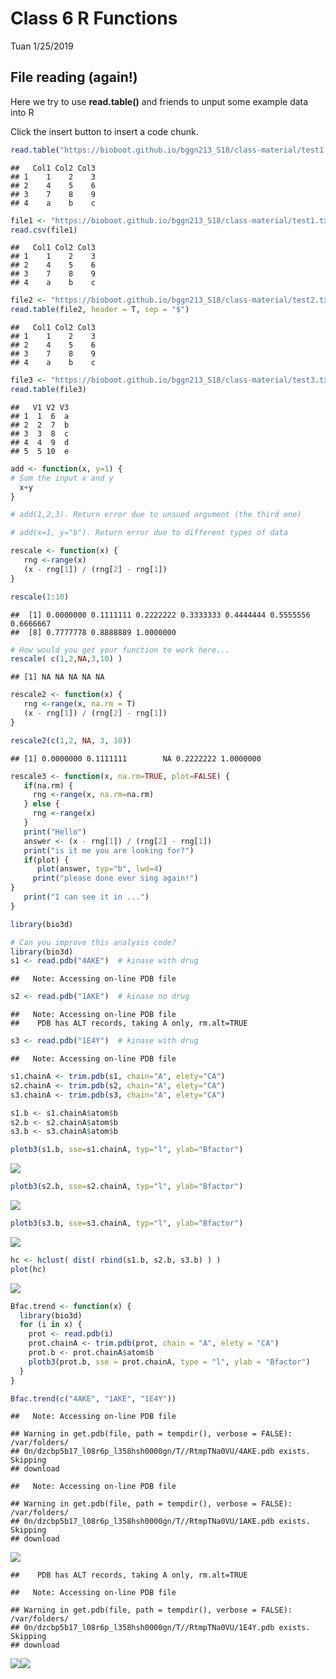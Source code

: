 Class 6 R Functions
================
Tuan
1/25/2019

File reading (again!)
---------------------

Here we try to use **read.table()** and friends to unput some example data into R

Click the insert button to insert a code chunk.

``` r
read.table("https://bioboot.github.io/bggn213_S18/class-material/test1.txt", header = T, sep = ",")
```

    ##   Col1 Col2 Col3
    ## 1    1    2    3
    ## 2    4    5    6
    ## 3    7    8    9
    ## 4    a    b    c

``` r
file1 <- "https://bioboot.github.io/bggn213_S18/class-material/test1.txt"
read.csv(file1)
```

    ##   Col1 Col2 Col3
    ## 1    1    2    3
    ## 2    4    5    6
    ## 3    7    8    9
    ## 4    a    b    c

``` r
file2 <- "https://bioboot.github.io/bggn213_S18/class-material/test2.txt"
read.table(file2, header = T, sep = "$")
```

    ##   Col1 Col2 Col3
    ## 1    1    2    3
    ## 2    4    5    6
    ## 3    7    8    9
    ## 4    a    b    c

``` r
file3 <- "https://bioboot.github.io/bggn213_S18/class-material/test3.txt"
read.table(file3)
```

    ##   V1 V2 V3
    ## 1  1  6  a
    ## 2  2  7  b
    ## 3  3  8  c
    ## 4  4  9  d
    ## 5  5 10  e

``` r
add <- function(x, y=1) {
# Sum the input x and y 
  x+y
}

# add(1,2,3). Return error due to unsued argument (the third one)

# add(x=1, y="b"). Return error due to different types of data
```

``` r
rescale <- function(x) {
   rng <-range(x)
   (x - rng[1]) / (rng[2] - rng[1])
}
```

``` r
rescale(1:10)
```

    ##  [1] 0.0000000 0.1111111 0.2222222 0.3333333 0.4444444 0.5555556 0.6666667
    ##  [8] 0.7777778 0.8888889 1.0000000

``` r
# How would you get your function to work here...
rescale( c(1,2,NA,3,10) )
```

    ## [1] NA NA NA NA NA

``` r
rescale2 <- function(x) {
   rng <-range(x, na.rm = T)
   (x - rng[1]) / (rng[2] - rng[1])
}
```

``` r
rescale2(c(1,2, NA, 3, 10))
```

    ## [1] 0.0000000 0.1111111        NA 0.2222222 1.0000000

``` r
rescale3 <- function(x, na.rm=TRUE, plot=FALSE) {
   if(na.rm) {
     rng <-range(x, na.rm=na.rm)
   } else {
     rng <-range(x)
   }
   print("Hello")
   answer <- (x - rng[1]) / (rng[2] - rng[1])
   print("is it me you are looking for?")
   if(plot) {
      plot(answer, typ="b", lwd=4)
     print("please done ever sing again!")
}
   print("I can see it in ...")
}
```

``` r
library(bio3d)
```

``` r
# Can you improve this analysis code?
library(bio3d)
s1 <- read.pdb("4AKE")  # kinase with drug
```

    ##   Note: Accessing on-line PDB file

``` r
s2 <- read.pdb("1AKE")  # kinase no drug
```

    ##   Note: Accessing on-line PDB file
    ##    PDB has ALT records, taking A only, rm.alt=TRUE

``` r
s3 <- read.pdb("1E4Y")  # kinase with drug
```

    ##   Note: Accessing on-line PDB file

``` r
s1.chainA <- trim.pdb(s1, chain="A", elety="CA")
s2.chainA <- trim.pdb(s2, chain="A", elety="CA")
s3.chainA <- trim.pdb(s3, chain="A", elety="CA")

s1.b <- s1.chainA$atom$b
s2.b <- s2.chainA$atom$b
s3.b <- s3.chainA$atom$b

plotb3(s1.b, sse=s1.chainA, typ="l", ylab="Bfactor")
```

![](class06_files/figure-markdown_github/unnamed-chunk-13-1.png)

``` r
plotb3(s2.b, sse=s2.chainA, typ="l", ylab="Bfactor")
```

![](class06_files/figure-markdown_github/unnamed-chunk-13-2.png)

``` r
plotb3(s3.b, sse=s3.chainA, typ="l", ylab="Bfactor")
```

![](class06_files/figure-markdown_github/unnamed-chunk-13-3.png)

``` r
hc <- hclust( dist( rbind(s1.b, s2.b, s3.b) ) )
plot(hc)
```

![](class06_files/figure-markdown_github/unnamed-chunk-14-1.png)

``` r
Bfac.trend <- function(x) {
  library(bio3d) 
  for (i in x) {
    prot <- read.pdb(i)
    prot.chainA <- trim.pdb(prot, chain = "A", elety = "CA")
    prot.b <- prot.chainA$atom$b
    plotb3(prot.b, sse = prot.chainA, type = "l", ylab = "Bfactor")
  }
}
```

``` r
Bfac.trend(c("4AKE", "1AKE", "1E4Y"))
```

    ##   Note: Accessing on-line PDB file

    ## Warning in get.pdb(file, path = tempdir(), verbose = FALSE): /var/folders/
    ## 0n/dzcbp5b17_l08r6p_l358hsh0000gn/T//RtmpTNa0VU/4AKE.pdb exists. Skipping
    ## download

    ##   Note: Accessing on-line PDB file

    ## Warning in get.pdb(file, path = tempdir(), verbose = FALSE): /var/folders/
    ## 0n/dzcbp5b17_l08r6p_l358hsh0000gn/T//RtmpTNa0VU/1AKE.pdb exists. Skipping
    ## download

![](class06_files/figure-markdown_github/unnamed-chunk-16-1.png)

    ##    PDB has ALT records, taking A only, rm.alt=TRUE

    ##   Note: Accessing on-line PDB file

    ## Warning in get.pdb(file, path = tempdir(), verbose = FALSE): /var/folders/
    ## 0n/dzcbp5b17_l08r6p_l358hsh0000gn/T//RtmpTNa0VU/1E4Y.pdb exists. Skipping
    ## download

![](class06_files/figure-markdown_github/unnamed-chunk-16-2.png)![](class06_files/figure-markdown_github/unnamed-chunk-16-3.png)
